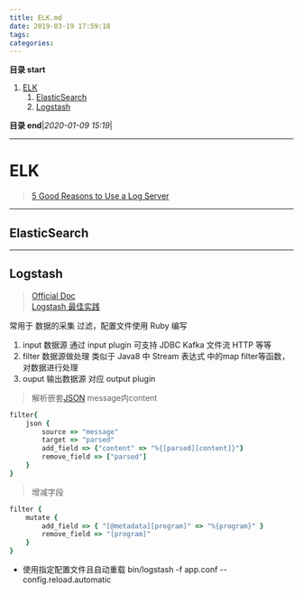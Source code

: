 ```yaml
---
title: ELK.md
date: 2019-03-19 17:59:18
tags: 
categories: 
---
```


**目录 start**
 
1. [ELK](#elk)
    1. [ElasticSearch](#elasticsearch)
    1. [Logstash](#logstash)

**目录 end**|_2020-01-09 15:19_|
****************************************
# ELK

> [5 Good Reasons to Use a Log Server ](https://reflectoring.io/log-server/)

************************

## ElasticSearch

************************

## Logstash
> [Official Doc](https://www.elastic.co/guide/en/logstash/current/index.html)  
> [Logstash 最佳实践](https://doc.yonyoucloud.com/doc/logstash-best-practice-cn/index.html)  

常用于 数据的采集 过滤，配置文件使用 Ruby 编写

1. input  数据源 通过 input plugin 可支持 JDBC Kafka 文件流 HTTP 等等
1. filter 数据源做处理 类似于 Java8 中 Stream 表达式 中的map filter等函数，对数据进行处理
1. ouput 输出数据源 对应 output plugin 

> 解析嵌套[JSON](https://www.elastic.co/guide/en/logstash/current/plugins-filters-json.html) message内content
```ruby
filter{
    json {
        source => "message"
        target => "parsed"
        add_field => {"content" => "%{[parsed][content]}"}
        remove_field => ["parsed"]
    }
}
```

> 增减字段
```ruby
filter {
    mutate {
        add_field => { "[@metadata][program]" => "%{program}" }
        remove_field => "[program]"
    }
}
```

- 使用指定配置文件且自动重载 bin/logstash -f app.conf --config.reload.automatic 
